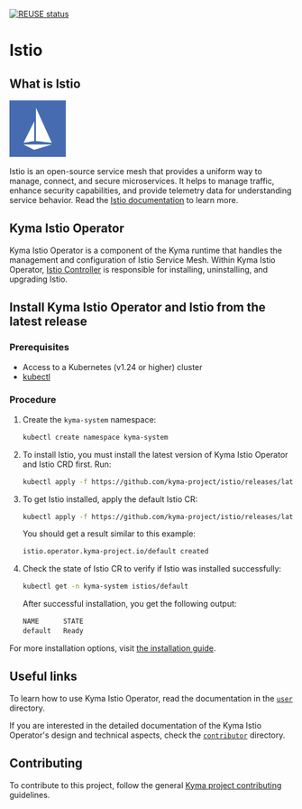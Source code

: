 [![REUSE status](https://api.reuse.software/badge/github.com/kyma-project/istio)](https://api.reuse.software/info/github.com/kyma-project/istio)
# Istio

## What is Istio

<img src="/docs/assets/istio-whitelogo-bluebackground-framed.svg" alt="Istio logo" style="height: 100px; width:100px;"/>

Istio is an open-source service mesh that provides a uniform way to manage, connect, and secure microservices. It helps to manage traffic, enhance security capabilities, and provide telemetry data for understanding service behavior. Read the [Istio documentation](https://istio.io/latest/) to learn more.

## Kyma Istio Operator

Kyma Istio Operator is a component of the Kyma runtime that handles the management and configuration of Istio Service Mesh. Within Kyma Istio Operator, [Istio Controller](/docs/user/00-overview/00-10-overview-istio-controller.md) is responsible for installing, uninstalling, and upgrading Istio.

## Install Kyma Istio Operator and Istio from the latest release

### Prerequisites

- Access to a Kubernetes (v1.24 or higher) cluster
- [kubectl](https://kubernetes.io/docs/tasks/tools/)

### Procedure

1. Create the `kyma-system` namespace:

   ```bash
   kubectl create namespace kyma-system
   ```

2. To install Istio, you must install the latest version of Kyma Istio Operator and Istio CRD first. Run:

   ```bash
   kubectl apply -f https://github.com/kyma-project/istio/releases/latest/download/istio-manager.yaml
   ```

3. To get Istio installed, apply the default Istio CR:

   ```bash
   kubectl apply -f https://github.com/kyma-project/istio/releases/latest/download/istio-default-cr.yaml
   ```

   You should get a result similar to this example:

   ```bash
   istio.operator.kyma-project.io/default created
   ```

4. Check the state of Istio CR to verify if Istio was installed successfully:

   ```bash
   kubectl get -n kyma-system istios/default
   ```

   After successful installation, you get the following output:

   ```bash
   NAME      STATE
   default   Ready
   ```

For more installation options, visit [the installation guide](/docs/contributor/01-00-installation.md).

## Useful links

To learn how to use Kyma Istio Operator, read the documentation in the [`user`](/docs/user) directory.

If you are interested in the detailed documentation of the Kyma Istio Operator's design and technical aspects, check the [`contributor`](/docs/contributor) directory.

## Contributing

To contribute to this project, follow the general [Kyma project contributing](https://github.com/kyma-project/community/blob/main/docs/contributing/02-contributing.md) guidelines.